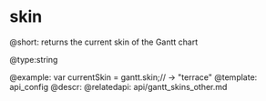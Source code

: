 skin
=============
@short: returns the current skin of the Gantt chart
	

@type:string

@example:
var currentSkin = gantt.skin;// -> "terrace"
@template:	api_config
@descr:
@relatedapi:
	api/gantt_skins_other.md